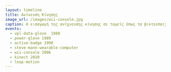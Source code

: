 ```yaml
---
layout: timeline 
title: Ανίνευση Κίνησης
image_url: /images/wii-console.jpg
caption: H εισαγωγή της ανίχνευσης κίνησης σε τομείς όπως τα βιντεοπαιχνίδια καθώς και σε περιβάλλοντα μάθησης αποτελεί μία επαναστατική μέθοδο διάδρασης που έχει να προσφέρει πολλές καινοτομίες στον τομέα τηςαλληλεπίδρασης μεταξύ ανθρώπου και μηχανής. 
events:
  - vpl-data-glove  1988
  - power-glove 1989
  - active-badge 1990
  - steve-mann-wearable-computer
  - wii-console 2006
  - kinect 2010
  - leap-motion
---
```

